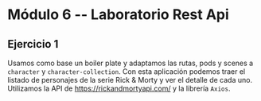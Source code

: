 # Módulo 6 -- Laboratorio Rest Api

## Ejercicio 1
Usamos como base un boiler plate y adaptamos las rutas, pods y scenes a `character` y `character-collection`. Con esta aplicación podemos traer el listado de personajes de la serie Rick & Morty y ver el detalle de cada uno.
Utilizamos la API de https://rickandmortyapi.com/ y la librería `Axios`.
